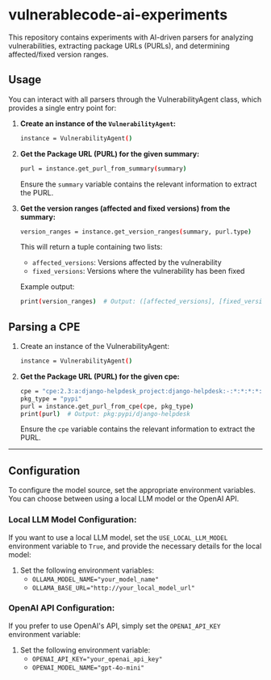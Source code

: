 # vulnerablecode-ai-experiments

This repository contains experiments with AI-driven parsers for analyzing vulnerabilities, extracting package URLs (PURLs), and determining affected/fixed version ranges.

## Usage

You can interact with all parsers through the VulnerabilityAgent class, which provides a single entry point for:

1. **Create an instance of the `VulnerabilityAgent`:**
    ```bash
    instance = VulnerabilityAgent()
    ```

2. **Get the Package URL (PURL) for the given summary:**
    ```bash
    purl = instance.get_purl_from_summary(summary)
    ```
    Ensure the `summary` variable contains the relevant information to extract the PURL.

3. **Get the version ranges (affected and fixed versions) from the summary:**
    ```bash
    version_ranges = instance.get_version_ranges(summary, purl.type)
    ```
    This will return a tuple containing two lists:
    - `affected_versions`: Versions affected by the vulnerability
    - `fixed_versions`: Versions where the vulnerability has been fixed

    Example output:
    ```bash
    print(version_ranges)  # Output: ([affected_versions], [fixed_versions])
    ```

## Parsing a CPE

1. Create an instance of the VulnerabilityAgent:
    ```bash
    instance = VulnerabilityAgent()
    ```

2. **Get the Package URL (PURL) for the given cpe:**
    ```bash
    cpe = "cpe:2.3:a:django-helpdesk_project:django-helpdesk:-:*:*:*:*:*:*:*"
    pkg_type = "pypi"
    purl = instance.get_purl_from_cpe(cpe, pkg_type)
    print(purl)  # Output: pkg:pypi/django-helpdesk
    ```
    Ensure the `cpe` variable contains the relevant information to extract the PURL.

---
## Configuration

To configure the model source, set the appropriate environment variables. You can choose between using a local LLM model or the OpenAI API.

### Local LLM Model Configuration:

If you want to use a local LLM model, set the `USE_LOCAL_LLM_MODEL` environment variable to `True`, and provide the necessary details for the local model:

1. Set the following environment variables:
    - `OLLAMA_MODEL_NAME="your_model_name"`
    - `OLLAMA_BASE_URL="http://your_local_model_url"`

### OpenAI API Configuration:

If you prefer to use OpenAI's API, simply set the `OPENAI_API_KEY` environment variable:

1. Set the following environment variable:
    - `OPENAI_API_KEY="your_openai_api_key"`
    - `OPENAI_MODEL_NAME="gpt-4o-mini"`

